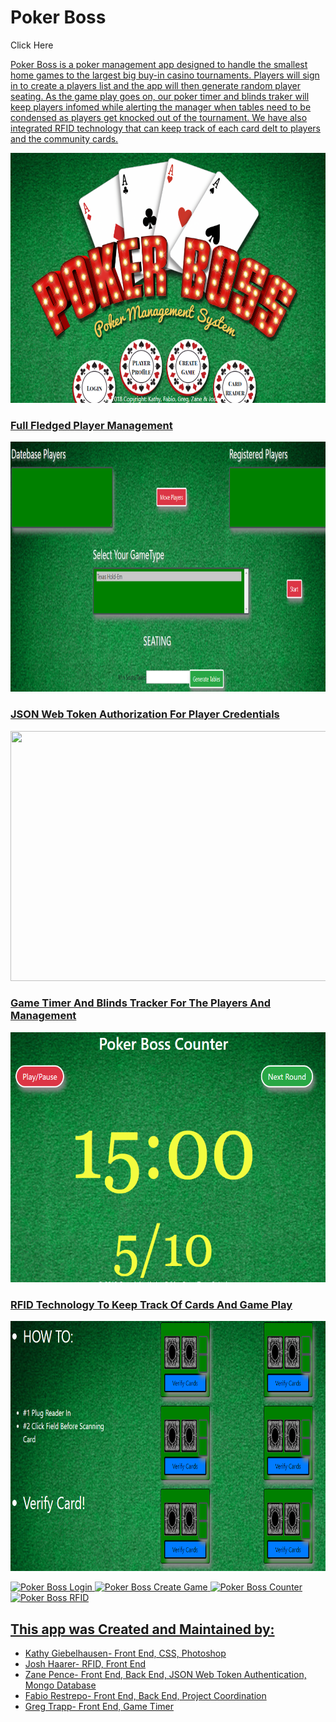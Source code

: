 # Poker Boss 

Click Here <a href="https://poker-final.herokuapp.com/">

Poker Boss is a poker management app designed to handle the smallest home games to the largest big buy-in casino tournaments. Players will sign in to create a players list and the app will then generate random player seating.  As the game play goes on, our poker timer and blinds traker will keep players infomed while alerting the manager when tables need to be condensed as players get knocked out of the tournament. We have also integrated RFID technology that can keep track of each card delt to players and the community cards.     


<img src="/client/public/assets/images/home-page.PNG" height="400px" width="900px">



### Full Fledged Player Management
<img src="/client/public/assets/images/create-game.PNG" height="400px" width="900px">

### JSON Web Token Authorization For Player Credentials 
<img src="/client/public/assets/images/" height="400px" width="900px">

### Game Timer And Blinds Tracker For The Players And Management
<img src="/client/public/assets/images/counter.PNG" height="400px" width="900px">

### RFID Technology To Keep Track Of Cards And Game Play
<img src="/client/public/assets/images/card-reader.PNG" height="400px" width="900px">

![Poker Boss Login](/client/public/assets/images/)
![Poker Boss Create Game](/client/public/assets/images/)
![Poker Boss Counter](/client/public/assets/images/)
![Poker Boss RFID](/client/public/assets/images/)

This app was Created and Maintained by:
--------------------------------------------
* Kathy Giebelhausen- Front End, CSS, Photoshop
* Josh Haarer- RFID, Front End
* Zane Pence- Front End, Back End, JSON Web Token Authentication, Mongo Database
* Fabio Restrepo- Front End, Back End, Project Coordination
* Greg Trapp- Front End, Game Timer